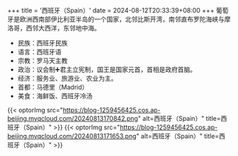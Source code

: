 +++
title = '西班牙（Spain）'
date = 2024-08-12T20:33:39+08:00
+++
葡萄牙是欧洲西南部伊比利亚半岛的一个国家，北邻比斯开湾，南邻直布罗陀海峡与摩洛哥，西邻大西洋，东邻地中海。
<!--more-->
- 民族：西班牙民族
- 语言：西班牙语
- 宗教：罗马天主教
- 政治：议会制➕君主立宪制，国王是国家元首，首相是政府首脑。
- 经济：服务业、旅游业、农业为主。
- 首都：马德里（Madrid）
- 美食：海鲜饭、西班牙冷汤

{{< optorImg src="https://blog-1259456425.cos.ap-beijing.myqcloud.com/20240813170842.png" alt=西班牙（Spain）" title=西班牙（Spain）" >}}
{{< optorImg src="https://blog-1259456425.cos.ap-beijing.myqcloud.com/20240813171653.png" alt=西班牙（Spain）" title=西班牙（Spain）" >}}
